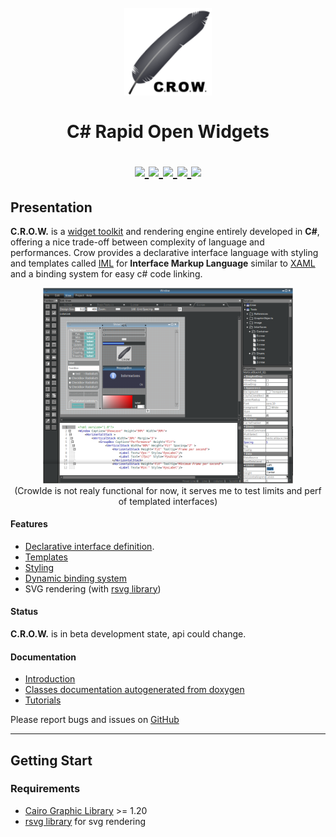 <h1 align="center">
  <br>
  <a href="http://www.amitmerchant.com/electron-markdownify">
    <img src="https://github.com/jpbruyere/Crow/blob/master/Images/crow.png" alt="C.R.O.W." width="140">
  </a>
  <br>  
    <br>
  C# Rapid Open Widgets
  <br>  
<p align="center">
  <a href="https://gitter.im/CSharpRapidOpenWidgets?utm_source=badge&utm_medium=badge&utm_campaign=pr-badge&utm_content=badge">
    <img src="https://badges.gitter.im/CSharpRapidOpenWidgets.svg">
  </a>
  <a href="https://www.paypal.me/GrandTetraSoftware">
    <img src="https://img.shields.io/badge/Donate-PayPal-green.svg">
  </a>
  <a href="https://www.nuget.org/packages/Crow.OpenTK">
    <img src="https://buildstats.info/nuget/Crow.OpenTK">
  </a>
  <a href="https://travis-ci.org/jpbruyere/Crow">
      <img src="https://travis-ci.org/jpbruyere/Crow.svg?branch=master">
  </a>
  <a href="https://ci.appveyor.com/project/jpbruyere/Crow">
    <img src="https://ci.appveyor.com/api/projects/status/j387lo59vnov8jbc?svg=true">
  </a>
</p>
</h1>

## Presentation
**C.R.O.W.** is a [widget toolkit](https://en.wikipedia.org/wiki/Widget_toolkit) and rendering engine entirely developed in **C#**, offering a nice trade-off between complexity of language and performances. Crow provides a declarative interface language with styling and templates called [IML](interface-markup-language) for **Interface Markup Language** similar to [XAML](https://en.wikipedia.org/wiki/Extensible_Application_Markup_Language) and a binding system for easy c# code linking.
<p align="center">
  <a href="https://github.com/jpbruyere/Crow/blob/master/Images/screenshot.png">
    <img src="https://github.com/jpbruyere/Crow/blob/master/Images/screenshot.png" width="400">
  </a>
  <br>(CrowIde is not realy functional for now, it serves me to test limits and perf of templated interfaces)
</p>

#### Features
- [Declarative interface definition](https://github.com/jpbruyere/Crow/wiki/interface-markup-language).
- [Templates](https://github.com/jpbruyere/Crow/wiki/Templates)
- [Styling](https://github.com/jpbruyere/Crow/wiki/Styling)
- [Dynamic binding system](https://github.com/jpbruyere/Crow/wiki/The-binding-system)
- SVG rendering (with [rsvg library](https://developer.gnome.org/rsvg/))

#### Status

**C.R.O.W.** is in beta development state, api could change.

#### Documentation
* [Introduction](https://github.com/jpbruyere/Crow/wiki)
* [Classes documentation autogenerated from doxygen](https://github.com/jpbruyere/Crow/wiki/index)
* [Tutorials](https://github.com/jpbruyere/Crow/wiki/Tutorials)

Please report bugs and issues on [GitHub](https://github.com/jpbruyere/Crow/issues)

-------------------

## Getting Start

### Requirements
- [Cairo Graphic Library](https://cairographics.org/) >= 1.20 
- [rsvg library](https://developer.gnome.org/rsvg/) for svg rendering


